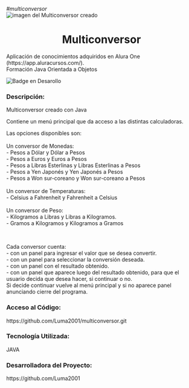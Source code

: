 <em>#multiconversor</em><br>
![imagen del Multiconversor creado](https://github.com/Luma2001/multiconversor/assets/114626233/8bb714a3-83f7-4782-b018-b61cf624265d)
<h1 align="center">Multiconversor</h1>
<p>Aplicación de conocimientos adquiridos en Alura One (https://app.aluracursos.com/). <br>
  Formación Java Orientada a Objetos</p>
  
![Badge en Desarollo](https://img.shields.io/badge/STATUS-EN%20DESAROLLO-green)

<h3>Descripción:</h3>
<p>Multiconversor creado con Java</p>
<p>Contiene un menú principal que da acceso a las distintas calculadoras. <br>
  
  Las opciones disponibles son:<br>
   <br>
  Un conversor de Monedas:<br>
      - Pesos a Dólar y Dólar a Pesos<br>
      - Pesos a Euros y Euros a Pesos<br>
      - Pesos a Libras Esterlinas y Libras Esterlinas a Pesos<br>
      - Pesos a Yen Japonés y Yen Japonés a Pesos<br>
      - Pesos a Won sur-coreano y Won sur-coreano a Pesos<br>
       <br>
  Un conversor de Temperaturas: <br>
      - Celsius a Fahrenheit y Fahrenheit a Celsius<br>
       <br>
  Un conversor de Peso: <br>
      - Kilogramos a Libras y Libras a Kilogramos. <br>
      - Gramos a Kilogramos y Kilogramos a Gramos</p>
       <br>
      <p>Cada conversor cuenta:<br>
      - con un panel para ingresar el valor que se desea convertir.<br>
      - con un panel para seleccionar la conversión deseada.<br>
      - con un panel con el resultado obtenido.<br>
      - con un panel que aparece luego del resultado obtenido, para que el usuario decida que desea hacer, si continuar o no.<br>
      Si decide continuar vuelve al menú principal y si no aparece panel anunciando cierre del programa.
      
<h3>Acceso al Código:</h3>
<p> https://github.com/Luma2001/multiconversor.git</p>
<h3>Tecnología Utilizada:</h3>
<p>JAVA</p>
<h3>Desarrolladora del Proyecto:</h3>
<p>https://github.com/Luma2001</p>
